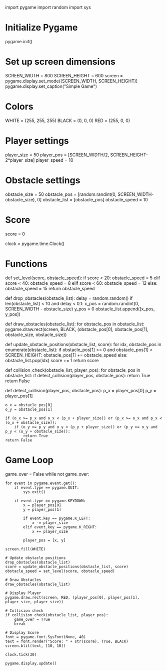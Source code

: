 import pygame
import random
import sys

# Initialize Pygame
pygame.init()

# Set up screen dimensions
SCREEN_WIDTH = 800
SCREEN_HEIGHT = 600
screen = pygame.display.set_mode((SCREEN_WIDTH, SCREEN_HEIGHT))
pygame.display.set_caption("Simple Game")

# Colors
WHITE = (255, 255, 255)
BLACK = (0, 0, 0)
RED = (255, 0, 0)

# Player settings
player_size = 50
player_pos = [SCREEN_WIDTH/2, SCREEN_HEIGHT-2*player_size]
player_speed = 10

# Obstacle settings
obstacle_size = 50
obstacle_pos = [random.randint(0, SCREEN_WIDTH-obstacle_size), 0]
obstacle_list = [obstacle_pos]
obstacle_speed = 10

# Score
score = 0

clock = pygame.time.Clock()

# Functions
def set_level(score, obstacle_speed):
    if score < 20:
        obstacle_speed = 5
    elif score < 40:
        obstacle_speed = 8
    elif score < 60:
        obstacle_speed = 12
    else:
        obstacle_speed = 15
    return obstacle_speed

def drop_obstacles(obstacle_list):
    delay = random.random()
    if len(obstacle_list) < 10 and delay < 0.1:
        x_pos = random.randint(0, SCREEN_WIDTH - obstacle_size)
        y_pos = 0
        obstacle_list.append([x_pos, y_pos])

def draw_obstacles(obstacle_list):
    for obstacle_pos in obstacle_list:
        pygame.draw.rect(screen, BLACK, (obstacle_pos[0], obstacle_pos[1], obstacle_size, obstacle_size))

def update_obstacle_positions(obstacle_list, score):
    for idx, obstacle_pos in enumerate(obstacle_list):
        if obstacle_pos[1] >= 0 and obstacle_pos[1] < SCREEN_HEIGHT:
            obstacle_pos[1] += obstacle_speed
        else:
            obstacle_list.pop(idx)
            score += 1
    return score

def collision_check(obstacle_list, player_pos):
    for obstacle_pos in obstacle_list:
        if detect_collision(player_pos, obstacle_pos):
            return True
    return False

def detect_collision(player_pos, obstacle_pos):
    p_x = player_pos[0]
    p_y = player_pos[1]

    o_x = obstacle_pos[0]
    o_y = obstacle_pos[1]

    if (o_x >= p_x and o_x < (p_x + player_size)) or (p_x >= o_x and p_x < (o_x + obstacle_size)):
        if (o_y >= p_y and o_y < (p_y + player_size)) or (p_y >= o_y and p_y < (o_y + obstacle_size)):
            return True
    return False

# Game Loop
game_over = False
while not game_over:

    for event in pygame.event.get():
        if event.type == pygame.QUIT:
            sys.exit()

        if event.type == pygame.KEYDOWN:
            x = player_pos[0]
            y = player_pos[1]

            if event.key == pygame.K_LEFT:
                x -= player_size
            elif event.key == pygame.K_RIGHT:
                x += player_size

            player_pos = [x, y]

    screen.fill(WHITE)

    # Update obstacle positions
    drop_obstacles(obstacle_list)
    score = update_obstacle_positions(obstacle_list, score)
    obstacle_speed = set_level(score, obstacle_speed)

    # Draw Obstacles
    draw_obstacles(obstacle_list)

    # Display Player
    pygame.draw.rect(screen, RED, (player_pos[0], player_pos[1], player_size, player_size))

    # Collision check
    if collision_check(obstacle_list, player_pos):
        game_over = True
        break

    # Display Score
    font = pygame.font.SysFont(None, 40)
    text = font.render("Score: " + str(score), True, BLACK)
    screen.blit(text, [10, 10])

    clock.tick(30)

    pygame.display.update()
